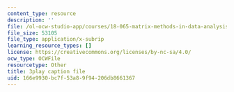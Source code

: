 ```yaml
---
content_type: resource
description: ''
file: /ol-ocw-studio-app/courses/18-065-matrix-methods-in-data-analysis-signal-processing-and-machine-learning-spring-2018/166e9930bc7f53a89f94206db8661367_MuEW9pG9oxE.vtt
file_size: 53105
file_type: application/x-subrip
learning_resource_types: []
license: https://creativecommons.org/licenses/by-nc-sa/4.0/
ocw_type: OCWFile
resourcetype: Other
title: 3play caption file
uid: 166e9930-bc7f-53a8-9f94-206db8661367
---
```

